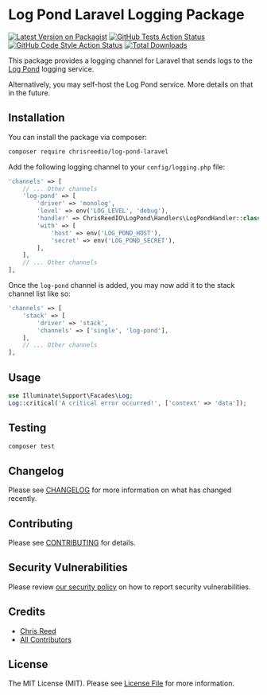 # Log Pond Laravel Logging Package

[![Latest Version on Packagist](https://img.shields.io/packagist/v/chrisreedio/log-pond-laravel.svg?style=flat-square)](https://packagist.org/packages/chrisreedio/log-pond-laravel)
[![GitHub Tests Action Status](https://img.shields.io/github/actions/workflow/status/chrisreedio/log-pond-laravel/run-tests.yml?branch=main&label=tests&style=flat-square)](https://github.com/chrisreedio/log-pond-laravel/actions?query=workflow%3Arun-tests+branch%3Amain)
[![GitHub Code Style Action Status](https://img.shields.io/github/actions/workflow/status/chrisreedio/log-pond-laravel/fix-php-code-style-issues.yml?branch=main&label=code%20style&style=flat-square)](https://github.com/chrisreedio/log-pond-laravel/actions?query=workflow%3A"Fix+PHP+code+style+issues"+branch%3Amain)
[![Total Downloads](https://img.shields.io/packagist/dt/chrisreedio/log-pond-laravel.svg?style=flat-square)](https://packagist.org/packages/chrisreedio/log-pond-laravel)

This package provides a logging channel for Laravel that sends logs to the [Log Pond]() logging service.

Alternatively, you may self-host the Log Pond service. More details on that in the future.

## Installation

You can install the package via composer:

```bash
composer require chrisreedio/log-pond-laravel
```

Add the following logging channel to your `config/logging.php` file:

```php
'channels' => [
    // ... Other channels
    'log-pond' => [
        'driver' => 'monolog',
        'level' => env('LOG_LEVEL', 'debug'),
        'handler' => ChrisReedIO\LogPond\Handlers\LogPondHandler::class,
        'with' => [
            'host' => env('LOG_POND_HOST'),
            'secret' => env('LOG_POND_SECRET'),
        ],
    ],
    // ... Other channels
],
```

Once the `log-pond` channel is added, you may now add it to the stack channel list like so:

```php
'channels' => [
    'stack' => [
        'driver' => 'stack',
        'channels' => ['single', 'log-pond'],
    ],
    // ... Other channels
],
```

## Usage

```php
use Illuminate\Support\Facades\Log;
Log::critical('A critical error occurred!', ['context' => 'data']);
```

## Testing

```bash
composer test
```

## Changelog

Please see [CHANGELOG](CHANGELOG.md) for more information on what has changed recently.

## Contributing

Please see [CONTRIBUTING](CONTRIBUTING.md) for details.

## Security Vulnerabilities

Please review [our security policy](../../security/policy) on how to report security vulnerabilities.

## Credits

- [Chris Reed](https://github.com/chrisreedio)
- [All Contributors](../../contributors)

## License

The MIT License (MIT). Please see [License File](LICENSE.md) for more information.

